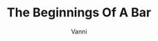 ---
media: "images/rounds/round_2/bar.png"
media_type: image
title: The Beginnings Of A Bar
author: [Vanni]
desc: Crewmembers being to set up the colony's bar and kitchen, and arrange to transport food from Botany.
---